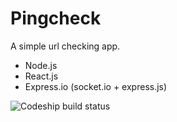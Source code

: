 # Pingcheck

A simple url checking app.

- Node.js
- React.js
- Express.io (socket.io + express.js)

![Codeship build status](https://codeship.com/projects/ce5c8eb0-7bf3-0132-ea1d-5e0abf46f2b9/status?branch=master)


